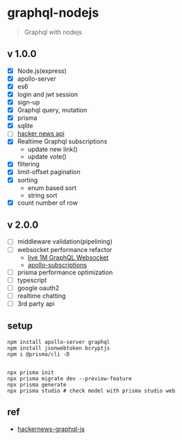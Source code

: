 # graphql-nodejs
> Graphql with nodejs

## v 1.0.0
- [x] Node.js(express)
- [x] apollo-server
- [x] es6
- [x] login and jwt session
- [x] sign-up
- [x] Graphql query, mutation
- [x] prisma
- [x] sqlite
- [ ] [hacker news api](https://news.ycombinator.com/best)
- [x] Realtime Graphql subscriptions
  - update new link()
  - update vote()
- [x] filtering
- [x] limit-offset pagination
- [x] sorting
  - enum based sort
  - string sort
- [x] count number of row

## v 2.0.0
- [ ] middleware validation(pipelining)
- [ ] websocket performance refactor
  - [live 1M GraphQL Websocket](https://itnext.io/how-we-manage-live-1m-graphql-websocket-subscriptions-11e1880758b0)
  - [apollo-subscriptions](https://www.apollographql.com/docs/react/data/subscriptions/)
- [ ] prisma performance optimization
- [ ] typescript
- [ ] google oauth2
- [ ] realtime chatting
- [ ] 3rd party api

## setup
```
npm install apollo-server graphql
npm install jsonwebtoken bcryptjs
npm i @prisma/cli -D


npx prisma init
npx prisma migrate dev --preview-feature
npx prisma generate
npx prisma studio # check model with prisma studio web
```


## ref

- [hackernews-graphql-js](https://github.com/howtographql/graphql-js)


